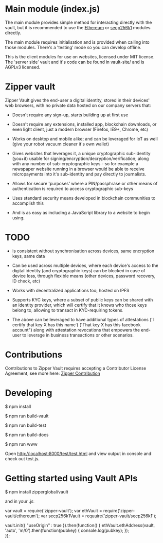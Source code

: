 # Main module (index.js)

The main module provides simple method for interacting directly with the
vault, but it is recommended to use the [Ethereum](../docs/ethereum/index.html)
or [secp256k1](../docs/secp256k1/index.html) modules directly.

The main module requires initialisation and is provided when calling into
those modules. There's a 'testing' mode so you can develop offline.

This is the client modules for use on websites, licensed under MIT license. The 'server side' vault and it's
code can be found in vault-site/ and is AGPLv3 licensed. 

# Zipper vault

Zipper Vault gives the end-user a digital identity, stored in their devices' web browsers, with no private data hosted on our company servers that:

- Doesn't require any sign-up, starts building up at first use

- Doesn't require any extensions, installed app, blockchain downloads, or even light client, just a modern browser (Firefox, IE9+, Chrome, etc)

- Works on desktop and mobile alike; and can be leveraged for IoT as well (give your robot vacuum cleaner it's own wallet)


- Gives websites that leverages it, a unique cryptographic sub-identity (you+it) usable for signing/encryption/decryption/verification; along with any number of sub-cryptographic keys - so for example a newspaper website running in a browser would be able to receive micropayments into it's sub-identity and pay directly to journalists.

- Allows for secure 'purposes' where a PIN/passphrase or other means of authentication is required to access cryptographic sub-keys

- Uses standard security means developed in blockchain communities to accomplish this

- And is as easy as including a JavaScript library to a website to begin using.

# TODO

- Is consistent without synchronisation across devices, same encryption keys, same data

- Can be used across multiple devices, where each device's access to the digital identity (and cryptographic keys) can be blocked in case of device loss, through flexible means (other devices, password recovery, ID check, etc)

- Works with decentralized applications too, hosted on IPFS

- Supports KYC keys, where a subset of public keys can be shared with an identity provider, which will certify that it knows who those keys belong to; allowing to transact in KYC-requiring tokens.

- The above can be leveraged to have additional types of attestations ('I certify that key X has this name') ('That key X has this facebook account") along with attestation revocations that empowers the end-user to leverage in business transactions or other scenarios.



# Contributions 

Contributions to Zipper Vault requires accepting a Contributor License Agreement, see more here: [Zipper Contribution](https://contribute.zipperglobal.com/)

# Developing

$ npm install

$ npm run build-vault

$ npm run build-test

$ npm run build-docs

$ npm run www

Open [http://localhost:8000/test/test.html](http://localhost:8000/test/test.html) and view output in console and
check out test.js.

# Getting started using Vault APIs

$ npm install zipperglobal/vault

and in your .js:

var vault = require('zipper-vault');
var ethVault = require('zipper-vault/ethereum');
var secp256k1Vault = requuire('zipper-vault/secp256k1');

vault.init({ "useOrigin" : true }).then(function() { 
    ethVault.ethAddress(vault, 'auto', 'm/0').then(function(pubkey) {
          console.log(pubkey);
    });    
});
